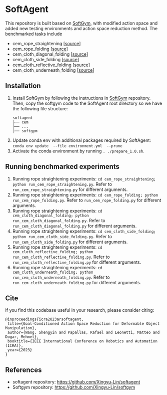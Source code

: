 # SoftAgent
This repository is built based on [SoftGym](https://github.com/Xingyu-Lin/softgym), with modified action space and added new testing environments and action space reduction method. 
The benchmarked tasks include
* cem\_rope\_straightening [[source](./cem_rope_straightening)]  
* cem\_rope\_folding [[source](./cem_rope_folding)]
* cem\_cloth\_diagonal\_folding [[source](./cem_diagonal_folding)]
* cem\_cloth\_side\_folding [[source](./cem_cloth_side_folding)]
* cem\_cloth\_reflective\_folding [[source](./cem_cloth_reflective_folding)]
* cem\_cloth\_underneath\_folding [[source](./cem_cloth_underneath_folding)]
## Installation 

1. Install SoftGym by following the instructions in [SoftGym](https://github.com/Xingyu-Lin/softgym) repository. Then, copy the softgym code to the SoftAgent root directory so we have the following file structure:
    ```
    softagent
    ├── cem
    ├── ...
    ├── softgym
    ```
2. Update conda env with additional packages required by SoftAgent: `conda env update  --file environment.yml  --prune`
3. Activate the conda environment by running `. ./prepare_1.0.sh`.

## Running benchmarked experiments 

1. Running rope straightening experiments: `cd cem_rope_straightening; python run_cem_rope_straightening.py`. Refer to `run_cem_rope_straightening.py` for different arguments.
2. Running rope straightening experiments: `cd cem_rope_folding; python run_cem_rope_folding.py`. Refer to `run_cem_rope_folding.py` for different arguments.
3. Running rope straightening experiments: `cd cem_cloth_diagonal_folding; python run_cem_cloth_diagonal_folding.py`. Refer to `run_cem_cloth_diagonal_folding.py` for different arguments.
4. Running rope straightening experiments: `cd cem_cloth_side_folding; python run_cem_cloth_side_folding.py`. Refer to `run_cem_cloth_side_folding.py` for different arguments.
5. Running rope straightening experiments: `cd cem_cloth_reflective_folding; python run_cem_cloth_reflective_folding.py`. Refer to `run_cem_cloth_reflective_folding.py` for different arguments.
6. Running rope straightening experiments: `cd cem_cloth_underneath_folding; python run_cem_cloth_underneath_folding.py`. Refer to `run_cem_cloth_underneath_folding.py` for different arguments.

<!-- ### PyFleX APIs
Please see the example test scripts and the bottom of `bindings/pyflex.cpp` for available APIs. -->

## Cite
If you find this codebase useful in your research, please consider citing:
```
@inproceedings{icra2023arsoftagent,
 title={Goal-Conditioned Action Space Reduction for Deformable Object Manipulation},
 author={Wang, Shengyin and Papallas, Rafael and Leonetti, Matteo and Dogar, Mehmet},
 booktitle={IEEE International Conference on Robotics and Automation (ICRA)},
 year={2023}
}
```

## References
- softagent repository: https://github.com/Xingyu-Lin/softagent
- Softgym repository: https://github.com/Xingyu-Lin/softgym

